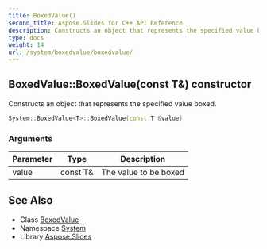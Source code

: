 ```yaml
---
title: BoxedValue()
second_title: Aspose.Slides for C++ API Reference
description: Constructs an object that represents the specified value boxed.
type: docs
weight: 14
url: /system/boxedvalue/boxedvalue/
---
```

## BoxedValue::BoxedValue(const T\&) constructor


Constructs an object that represents the specified value boxed.

```cpp
System::BoxedValue<T>::BoxedValue(const T &value)
```


### Arguments

| Parameter | Type | Description |
| --- | --- | --- |
| value | const T\& | The value to be boxed |

## See Also

* Class [BoxedValue](../)
* Namespace [System](../../)
* Library [Aspose.Slides](../../../)
